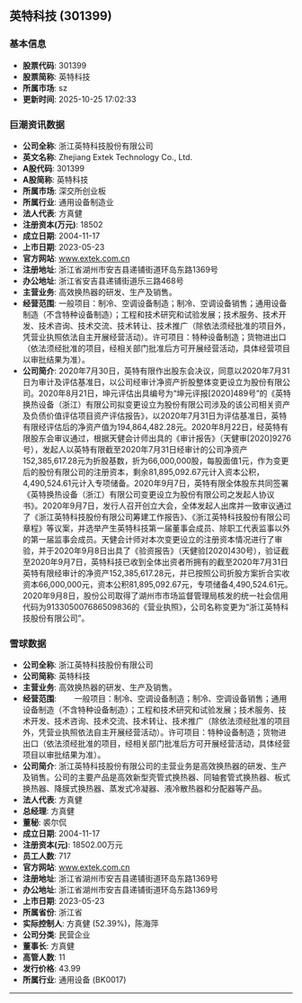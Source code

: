 ## 英特科技 (301399)

### 基本信息

- **股票代码**: 301399
- **股票简称**: 英特科技
- **所属市场**: sz
- **更新时间**: 2025-10-25 17:02:33

### 巨潮资讯数据

- **公司全称**: 浙江英特科技股份有限公司
- **英文名称**: Zhejiang Extek Technology Co., Ltd.
- **A股代码**: 301399
- **A股简称**: 英特科技
- **所属市场**: 深交所创业板
- **所属行业**: 通用设备制造业
- **法人代表**: 方真健
- **注册资本(万元)**: 18502
- **成立日期**: 2004-11-17
- **上市日期**: 2023-05-23
- **官方网站**: www.extek.com.cn
- **注册地址**: 浙江省湖州市安吉县递铺街道环岛东路1369号
- **办公地址**: 浙江省安吉县递铺街道乐三路468号
- **主营业务**: 高效换热器的研发、生产及销售。
- **经营范围**: 一般项目：制冷、空调设备制造；制冷、空调设备销售；通用设备制造（不含特种设备制造）；工程和技术研究和试验发展；技术服务、技术开发、技术咨询、技术交流、技术转让、技术推广（除依法须经批准的项目外，凭营业执照依法自主开展经营活动）。许可项目：特种设备制造；货物进出口（依法须经批准的项目，经相关部门批准后方可开展经营活动，具体经营项目以审批结果为准）。
- **公司简介**: 2020年7月30日，英特有限作出股东会决议，同意以2020年7月31日为审计及评估基准日，以公司经审计净资产折股整体变更设立为股份有限公司。2020年8月21日，坤元评估出具编号为“坤元评报[2020]489号”的《英特换热设备（浙江）有限公司拟变更设立为股份有限公司涉及的该公司相关资产及负债价值评估项目资产评估报告》，以2020年7月31日为评估基准日，英特有限经评估后的净资产值为194,864,482.28元。2020年8月22日，经英特有限股东会审议通过，根据天健会计师出具的《审计报告》（天健审[2020]9276号），发起人以英特有限截至2020年7月31日经审计的公司净资产152,385,617.28元为折股基数，折为66,000,000股，每股面值1元，作为变更后的股份有限公司的注册资本，剩余81,895,092.67元计入资本公积，4,490,524.61元计入专项储备。2020年9月7日，英特有限全体股东共同签署《英特换热设备（浙江）有限公司变更设立为股份有限公司之发起人协议书》。2020年9月7日，发行人召开创立大会，全体发起人出席并一致审议通过了《浙江英特科技股份有限公司筹建工作报告》、《浙江英特科技股份有限公司章程》等议案，并选举产生英特科技第一届董事会成员、除职工代表监事以外的第一届监事会成员。天健会计师对本次变更设立的注册资本情况进行了审验，并于2020年9月8日出具了《验资报告》（天健验[2020]430号），验证截至2020年9月7日，英特科技已收到全体出资者所拥有的截至2020年7月31日英特有限经审计的净资产152,385,617.28元，并已按照公司折股方案折合实收资本66,000,000元，资本公积81,895,092.67元，专项储备4,490,524.61元。2020年9月8日，股份公司取得了湖州市市场监督管理局核发的统一社会信用代码为913305007686509836的《营业执照》，公司名称变更为“浙江英特科技股份有限公司”。

### 雪球数据

- **公司全称**: 浙江英特科技股份有限公司
- **公司简称**: 英特科技
- **主营业务**: 高效换热器的研发、生产及销售。
- **经营范围**: 　　一般项目：制冷、空调设备制造；制冷、空调设备销售；通用设备制造（不含特种设备制造）；工程和技术研究和试验发展；技术服务、技术开发、技术咨询、技术交流、技术转让、技术推广（除依法须经批准的项目外，凭营业执照依法自主开展经营活动）。许可项目：特种设备制造；货物进出口（依法须经批准的项目，经相关部门批准后方可开展经营活动，具体经营项目以审批结果为准）。
- **公司简介**: 浙江英特科技股份有限公司的主营业务是高效换热器的研发、生产及销售。公司的主要产品是高效新型壳管式换热器、同轴套管式换热器、板式换热器、降膜式换热器、蒸发式冷凝器、液冷散热器和分配器等产品。
- **法人代表**: 方真健
- **总经理**: 方真健
- **董秘**: 裘尔侃
- **成立日期**: 2004-11-17
- **注册资本(元)**: 18502.00万元
- **员工人数**: 717
- **官方网站**: www.extek.com.cn
- **注册地址**: 浙江省湖州市安吉县递铺街道环岛东路1369号
- **办公地址**: 浙江省湖州市安吉县递铺街道环岛东路1369号
- **上市日期**: 2023-05-23
- **所属省份**: 浙江省
- **实际控制人**: 方真健 (52.39%)，陈海萍
- **公司分类**: 民营企业
- **董事长**: 方真健
- **高管人数**: 11
- **发行价格**: 43.99
- **所属行业**: 通用设备 (BK0017)

---